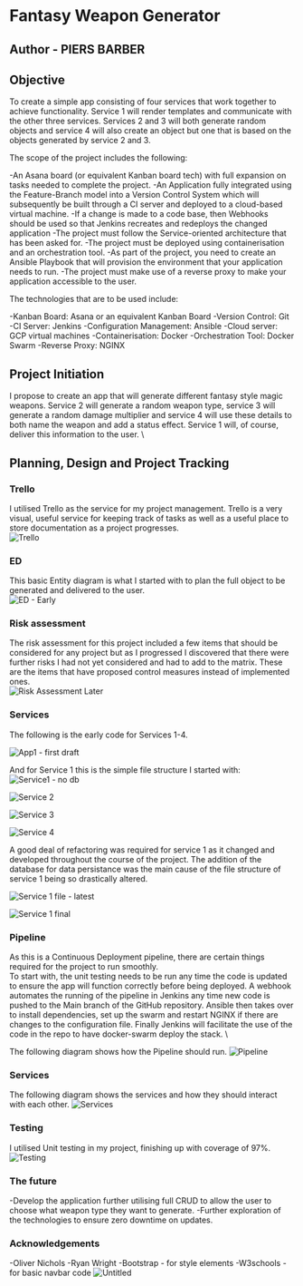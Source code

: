 # Fantasy Weapon Generator
## Author - PIERS BARBER

## Objective

To create a simple app consisting of four services that work together to achieve functionality. Service 1 will render templates and communicate with the other three services. Services 2 and 3 will both generate random objects and service 4 will also create an object but one that is based on the objects generated by service 2 and 3.

The scope of the project includes the following:

-An Asana board (or equivalent Kanban board tech) with full expansion on tasks needed to complete the project.
-An Application fully integrated using the Feature-Branch model into a Version Control System which will subsequently be built through a CI server and deployed to a cloud-based virtual machine.
-If a change is made to a code base, then Webhooks should be used so that Jenkins recreates and redeploys the changed application
-The project must follow the Service-oriented architecture that has been asked for.
-The project must be deployed using containerisation and an orchestration tool.
-As part of the project, you need to create an Ansible Playbook that will provision the environment that your application needs to run.
-The project must make use of a reverse proxy to make your application accessible to the user.

The technologies that are to be used include:


-Kanban Board: Asana or an equivalent Kanban Board
-Version Control: Git
-CI Server: Jenkins
-Configuration Management: Ansible
-Cloud server: GCP virtual machines
-Containerisation: Docker
-Orchestration Tool: Docker Swarm
-Reverse Proxy: NGINX

## Project Initiation

I propose to create an app that will generate different fantasy style magic weapons. Service 2 will generate a random weapon type, service 3 will generate a random damage multiplier and service 4 will use these details to both name the weapon and add a status effect. Service 1 will, of course, deliver this information to the user.
\

## Planning, Design and Project Tracking

### Trello

I utilised Trello as the service for my project management. Trello is a very visual, useful service for keeping track of tasks as well as a useful place to store documentation as a project progresses.\
![Trello](https://user-images.githubusercontent.com/80707106/129536136-1288b6c8-6929-414a-a96b-0ed30b5a10bc.png)


### ED

This basic Entity diagram is what I started with to plan the full object to be generated and delivered to the user.\
![ED - Early](https://user-images.githubusercontent.com/80707106/129536204-5327b6f0-f207-44a3-8611-1146c866ee64.png)


### Risk assessment

The risk assessment for this project included a few items that should be considered for any project but as I progressed I discovered that there were further risks I had not yet considered and had to add to the matrix. These are the items that have proposed control measures instead of implemented ones.\
![Risk Assessment Later](https://user-images.githubusercontent.com/80707106/129536234-ca4300f1-f38e-45f7-a2da-c92d76f5ea9e.png)


### Services

The following is the early code for Services 1-4. 

![App1 - first draft](https://user-images.githubusercontent.com/80707106/129536250-e7dd1434-5425-4fd8-9429-38ca96e09d59.png)

And for Service 1 this is the simple file structure I started with:
![Service1 - no db](https://user-images.githubusercontent.com/80707106/129536765-678b7340-10cb-4e8a-b7f5-0ec6e3fbccb2.png)


![Service 2](https://user-images.githubusercontent.com/80707106/129536396-4a495db4-a5c7-4344-8707-81bdedd1b3eb.png)

![Service 3](https://user-images.githubusercontent.com/80707106/129536481-9403e248-eecf-4991-a794-516efc101d0a.png)

![Service 4](https://user-images.githubusercontent.com/80707106/129536561-6d1d5d7f-9d13-47e1-950c-54a664b651c6.png)


A good deal of refactoring was required for service 1 as it changed and developed throughout the course of the project. The addition of the database for data persistance was the main cause of the file structure of service 1 being so drastically altered.

![Service 1 file - latest](https://user-images.githubusercontent.com/80707106/129536884-4b007daf-10c5-4cca-b606-0d670532283b.png)

![Service 1 final](https://user-images.githubusercontent.com/80707106/129537006-5b51a529-4f5c-4f9c-92f0-01170ffb8ff6.png)


### Pipeline

As this is a Continuous Deployment pipeline, there are certain things required for the project to run smoothly. \
To start with, the unit testing needs to be run any time the code is updated to ensure the app will function correctly before being deployed.
A webhook automates the running of the pipeline in Jenkins any time new code is pushed to the Main branch of the GitHub repository. Ansible then takes over to install dependencies, set up the swarm and restart NGINX if there are changes to the configuration file. Finally Jenkins will facilitate the use of the code in the repo to have docker-swarm deploy the stack. \

The following diagram shows how the Pipeline should run.
![Pipeline](https://user-images.githubusercontent.com/80707106/129537075-43c17f22-2709-4441-b00c-710398d07310.png)

### Services

The following diagram shows the services and how they should interact with each other.
![Services](https://user-images.githubusercontent.com/80707106/129538210-a1361429-95da-499e-8957-520746a88e3e.png)

### Testing

I utilised Unit testing in my project, finishing up with coverage of 97%.
![Testing](https://user-images.githubusercontent.com/80707106/129538810-1ef86e38-7a62-4f9a-934a-eff4ff07a43e.png)


### The future

-Develop the application further utilising full CRUD to allow the user to choose what weapon type they want to generate.
-Further exploration of the technologies to ensure zero downtime on updates.

### Acknowledgements
-Oliver Nichols
-Ryan Wright
-Bootstrap - for style elements
-W3schools - for basic navbar code
![Untitled](https://github.com/TheEarlOfGray/fantasy-weapon-creator/assets/80707106/f528650b-bf91-4569-9800-46d3e23a5205)
